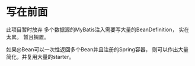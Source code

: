# 写在前面
此项目暂时放弃
多个数据源的MyBatis注入需要写大量的BeanDefinition，
实在太累。
暂且搁置。

如果@Bean可以一次性返回多个Bean并且注册的Spring容器，
则可以作出大量简化，并复用大量的starter。